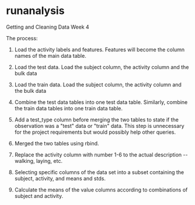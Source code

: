 # runanalysis
Getting and Cleaning Data Week 4

The process:
1. Load the activity labels and features.
   Features will become the column names of the main data table.

2. Load the test data. Load the subject column, the activity column and the bulk data

3. Load the train data. Load the subject column, the activity column and the bulk data

4. Combine the test data tables into one test data table. Similarly, combine the train data tables into one train data table.

5. Add a test_type column before merging the two tables to state if the observation was a "test" data or "train" data. This step is unnecessary for the project requirements but would possibly help other queries.

6. Merged the two tables using rbind.

7. Replace the activity column with number 1-6 to the actual description -- walking, laying, etc.

8. Selecting specific columns of the data set into a subset containing the subject, activity, and means and stds.

9. Calculate the means of the value columns according to combinations of subject and activity.

